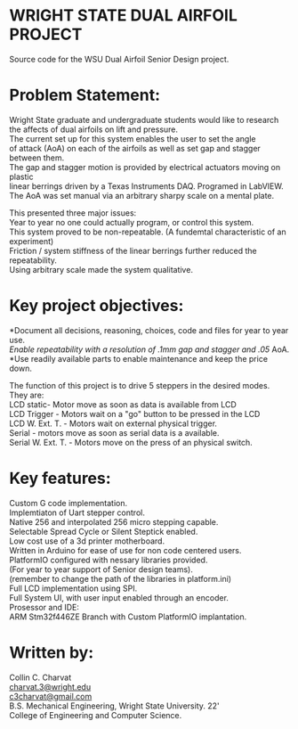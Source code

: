 # WRIGHT STATE DUAL AIRFOIL PROJECT
Source code for the WSU Dual Airfoil Senior Design project.
# Problem Statement:
Wright State graduate and undergraduate students would like to research\
the affects of dual airfoils on lift and pressure.\
The current set up for this system enables the user to set the angle\
of attack (AoA) on each of the airfoils as well as set gap and stagger between them.\
The gap and stagger motion is provided by electrical actuators moving on plastic \
linear berrings driven by a Texas Instruments DAQ. Programed in LabVIEW.\
The AoA was set manual via an arbitrary sharpy scale on a mental plate.

This presented three major issues:\
Year to year no one could actually program, or control this system.\
This system proved to be non-repeatable. (A fundemtal characteristic of an experiment)\
Friction / system stiffness of the linear berrings further reduced the repeatability.\
Using arbitrary scale made the system qualitative.

# Key project objectives:
*Document all decisions, reasoning, choices, code and files for year to year use.\
*Enable repeatability with a resolution of .1mm gap and stagger and .05* AoA.\
*Use readily available parts to enable maintenance and keep the price down.

The function of this project is to drive 5 steppers in the desired modes.\
They are:\
LCD static- Motor move as soon as data is available from LCD\
LCD Trigger - Motors wait on a "go" button to be pressed in the LCD\
LCD W. Ext. T. - Motors wait on external physical trigger.\
Serial - motors move as soon as serial data is a available.\
Serial W. Ext. T. - Motors move on the press of an physical switch.


# Key features:
Custom G code implementation.\
Implemtiaton of Uart stepper control.\
Native 256 and interpolated 256 micro stepping capable.\
Selectable Spread Cycle or Silent Steptick enabled.\
Low cost use of a 3d printer motherboard.\
Written in Arduino for ease of use for non code centered users.\
PlatformIO configured with nessary libraries provided.\
(For year to year support of Senior design teams).\
(remember to change the path of the libraries in platform.ini)\
Full LCD implementation using SPI.\
Full System UI, with user input enabled through an encoder.\
Prosessor and IDE:\
ARM Stm32f446ZE Branch with Custom PlatformIO implantation.

# Written by:
Collin C. Charvat\
charvat.3@wright.edu\
c3charvat@gmail.com\
B.S. Mechanical Engineering, Wright State University. 22'\
College of Engineering and Computer Science.
